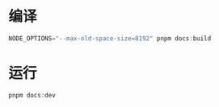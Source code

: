 # 编译
```js
NODE_OPTIONS="--max-old-space-size=8192" pnpm docs:build
```

# 运行
```js
pnpm docs:dev
```
